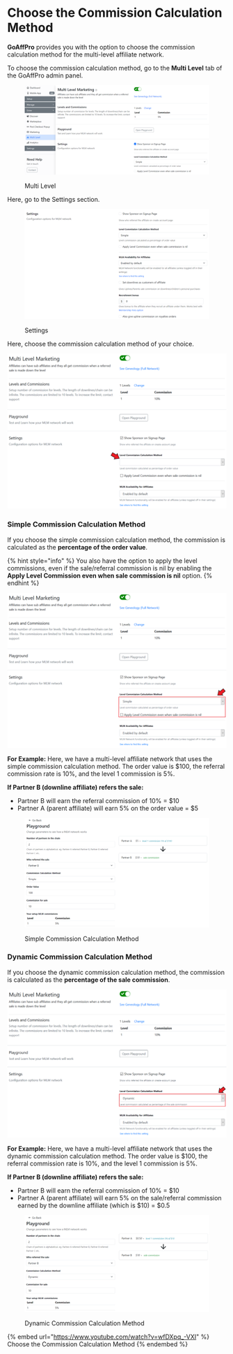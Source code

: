 # Choose the Commission Calculation Method

**GoAffPro** provides you with the option to choose the commission calculation method for the multi-level affiliate network.

To choose the commission calculation method, go to the **Multi Level** tab of the GoAffPro admin panel.

<figure><img src="../../.gitbook/assets/image (3581).png" alt=""><figcaption><p>Multi Level</p></figcaption></figure>

Here, go to the Settings section.

<figure><img src="../../.gitbook/assets/image (3579).png" alt=""><figcaption><p>Settings</p></figcaption></figure>

Here, choose the commission calculation method of your choice.

![Select the commission calculation method](<../../.gitbook/assets/Annotation 2020-03-25 145003 (2).png>)

### Simple Commission Calculation Method

If you choose the simple commission calculation method, the commission is calculated as the **percentage of the order value**.&#x20;

{% hint style="info" %}
You also have the option to apply the level commissions, even if the sale/referral commission is nil by enabling the **Apply Level Commission even when sale commission is nil** option.
{% endhint %}

![Simple Commission Calculation Method](<../../.gitbook/assets/Annotation 2020-03-25 145003 (1).png>)

**For Example:** Here, we have a multi-level affiliate network that uses the simple commission calculation method. The order value is $100, the referral commission rate is 10%, and the level 1 commission is 5%.

**If Partner B (downline affiliate) refers the sale:**

* Partner B will earn the referral commission of 10% = $10
* Partner A (parent affiliate) will earn 5% on the order value = $5

<figure><img src="../../.gitbook/assets/image (3582).png" alt=""><figcaption><p>Simple Commission Calculation Method</p></figcaption></figure>

### Dynamic Commission Calculation Method

If you choose the dynamic commission calculation method, the commission is calculated as the **percentage of the sale commission**.&#x20;

![Dynamic Commission Calculation Method](<../../.gitbook/assets/Annotation 2020-03-25 145957.png>)

**For Example:** Here, we have a multi-level affiliate network that uses the dynamic commission calculation method. The order value is $100, the referral commission rate is 10%, and the level 1 commission is 5%.

**If Partner B (downline affiliate) refers the sale:**

* Partner B will earn the referral commission of 10% = $10
* Partner A (parent affiliate) will earn 5% on the sale/referral commission earned by the downline affiliate (which is $10) = $0.5

<figure><img src="../../.gitbook/assets/image (3583).png" alt=""><figcaption><p>Dynamic Commission Calculation Method</p></figcaption></figure>

{% embed url="https://www.youtube.com/watch?v=wfDXpq_-VXI" %}
Choose the Commission Calculation Method
{% endembed %}
